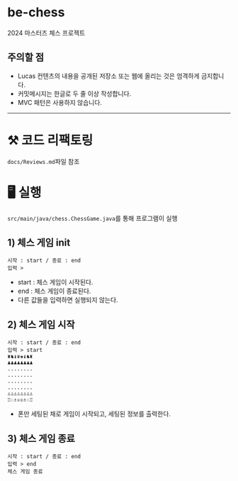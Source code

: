 # be-chess

2024 마스터즈 체스 프로젝트

## 주의할 점

- Lucas 컨텐츠의 내용을 공개된 저장소 또는 웹에 올리는 것은 엄격하게 금지합니다.
- 커밋메시지는 한글로 두 줄 이상 작성합니다.
- MVC 패턴은 사용하지 않습니다.

---
# ⚒️ 코드 리팩토링
```docs/Reviews.md```파일 참조
 
# 🖥️ 실행

```src/main/java/chess.ChessGame.java```를 통해 프로그램이 실행

## 1) 체스 게임 init
```
시작 : start / 종료 : end
입력 > 
```
- start : 체스 게임이 시작된다.
- end : 체스 게임이 종료된다.
- 다른 값들을 입력하면 실행되지 않는다.
## 2) 체스 게임 시작
```
시작 : start / 종료 : end
입력 > start
♜♞♝♛♚♝♞♜
♟♟♟♟♟♟♟♟
........
........
........
........
♙♙♙♙♙♙♙♙
♖♘♗♕♔♗♘♖
```
- 폰만 세팅된 채로 게임이 시작되고, 세팅된 정보를 출력한다.

## 3) 체스 게임 종료
```
시작 : start / 종료 : end
입력 > end
체스 게임 종료
```
